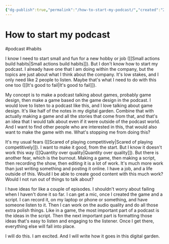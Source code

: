 ```yaml
---
{"dg-publish":true,"permalink":"/how-to-start-my-podcast/","created":"2024-01-20T23:30:26.000+09:00","updated":"2024-01-20T23:39:11.000+09:00"}
---
```


# How to start my podcast

#podcast #habits 

I know I need to start small and fun for a new hobby or job ([[Small actions build habits\|Small actions build habits]]). But I don't know how to start my podcast. I already have one that I am doing within the company, but the topics are just about what I think about the company. It's low stakes, and I only need like 2 people to listen. Maybe that's what I need to do with this one too ([[It's good to fail\|It's good to fail]]).

My concept is to make a podcast talking about games, probably game design, then make a game based on the game design in the podcast. I would love to listen to a podcast like this, and I love talking about game design. It's like half of the notes in my digital garden. Combine that with actually making a game and all the stories that come from that, and that's an idea that I would talk about even if it were outside of the podcast world. And I want to find other people who are interested in this, that would also want to make the game with me. What's stopping me from doing this?

It's my usual fears ([[Scared of playing competitively\|Scared of playing competitively]]). I want to make it good, from the start. But I know it doesn't work this way ([[Quantity over quality\|Quantity over quality]]). But there is another fear, which is the burnout. Making a game, then making a script, then recording the show, then editing it is a lot of work. It's much more work than just writing something and posting it online. I have a job, and a life outside of this. Would I be able to create good content with this much work? Would I not run out of things to talk about?

I have ideas for like a couple of episodes. I shouldn't worry about failing when I haven't done it so far. I can get a mic, once I created the game and a script. I can record it, on my laptop or phone or something, and have someone listen to it. Then I can work on the audio quality and do all those extra polish things. Like in a game, the most important part of a podcast is the ideas in the script. Then the next important part is formatting those ideas that's easy to listen and engaging to the listener. Once I get there, everything else will fall into place.

I will do this. I am excited. And I will write how it goes in this digital garden.
